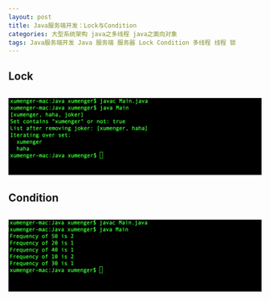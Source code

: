 ```yaml
---
layout: post
title: Java服务端开发：Lock与Condition
categories: 大型系统架构 java之多线程 java之面向对象
tags: Java服务端开发 Java 服务端 服务器 Lock Condition 多线程 线程 锁 
---
```


## Lock

```java

```

![](../media/image/2018-08-18/03-01.png)

## Condition

```java

```

![](../media/image/2018-08-18/03-02.png)
